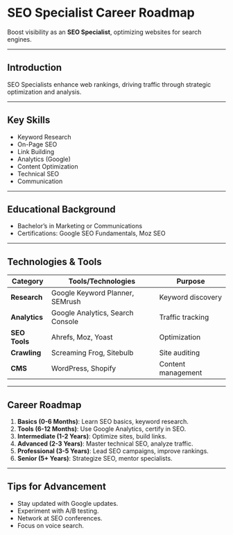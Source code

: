 # SEO Specialist Career Roadmap

Boost visibility as an **SEO Specialist**, optimizing websites for search engines.

---

## Introduction
SEO Specialists enhance web rankings, driving traffic through strategic optimization and analysis.

---

## Key Skills
- Keyword Research
- On-Page SEO
- Link Building
- Analytics (Google)
- Content Optimization
- Technical SEO
- Communication

---

## Educational Background
- Bachelor’s in Marketing or Communications
- Certifications: Google SEO Fundamentals, Moz SEO

---

## Technologies & Tools
| **Category**         | **Tools/Technologies**                     | **Purpose**                        |
|----------------------|--------------------------------------------|------------------------------------|
| **Research**         | Google Keyword Planner, SEMrush            | Keyword discovery                 |
| **Analytics**        | Google Analytics, Search Console           | Traffic tracking                  |
| **SEO Tools**        | Ahrefs, Moz, Yoast                         | Optimization                      |
| **Crawling**         | Screaming Frog, Sitebulb                   | Site auditing                     |
| **CMS**              | WordPress, Shopify                         | Content management                |

---

## Career Roadmap
1. **Basics (0-6 Months)**: Learn SEO basics, keyword research.  
2. **Tools (6-12 Months)**: Use Google Analytics, certify in SEO.  
3. **Intermediate (1-2 Years)**: Optimize sites, build links.  
4. **Advanced (2-3 Years)**: Master technical SEO, analyze traffic.  
5. **Professional (3-5 Years)**: Lead SEO campaigns, improve rankings.  
6. **Senior (5+ Years)**: Strategize SEO, mentor specialists.

---

## Tips for Advancement
- Stay updated with Google updates.
- Experiment with A/B testing.
- Network at SEO conferences.
- Focus on voice search.